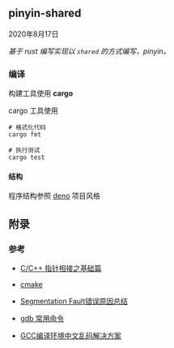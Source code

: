 ## pinyin-shared

2020年8月17日



*基于 rust 编写实现以 `shared` 的方式编写，pinyin。*







### 编译

构建工具使用 **cargo**



cargo 工具使用

```shell
# 格式化代码
cargo fmt

# 执行测试
cargo test
```







#### 结构

程序结构参照 [deno](https://github.com/denoland/deno) 项目风格











## 附录

### 参考

- [C/C++ 指针相接之基础篇](https://blog.csdn.net/weixin_39951988/article/details/87773322)

- [cmake](https://cmake.org/)

- [Segmentation Fault错误原因总结](https://blog.csdn.net/u010150046/article/details/77775114)

- [gdb 常用命令](https://blog.csdn.net/mercy_ps/article/details/81542986)

- [GCC编译环境中文乱码解决方案](https://www.cnblogs.com/CodeWorkerLiMing/p/12503166.html)

  

